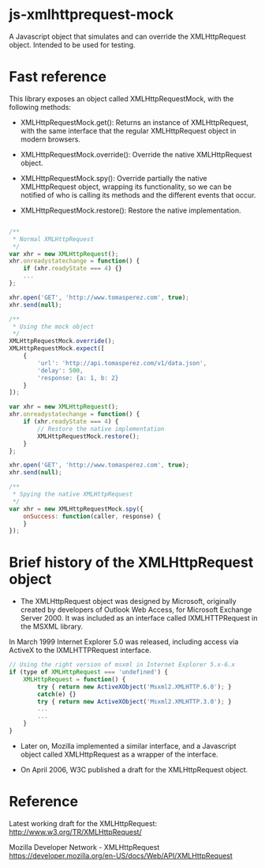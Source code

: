js-xmlhttprequest-mock
======================
A Javascript object that simulates and can override the XMLHttpRequest object. Intended to be used for testing.

Fast reference
==============
This library exposes an object called XMLHttpRequestMock, with the following methods:

- XMLHttpRequestMock.get(): Returns an instance of XMLHttpRequest, with the same interface that the regular XMLHttpRequest object in
modern browsers.

- XMLHttpRequestMock.override(): Override the native XMLHttpRequest object.

- XMLHttpRequestMock.spy(): Override partially the native XMLHttpRequest object, wrapping its functionality,
so we can be notified of who is calling its methods and the different events that occur.

- XMLHttpRequestMock.restore(): Restore the native implementation.

```javascript

/**
 * Normal XMLHttpRequest
 */
var xhr = new XMLHttpRequest();
xhr.onreadystatechange = function() {
	if (xhr.readyState === 4) {}
	...
};

xhr.open('GET', 'http://www.tomasperez.com', true);
xhr.send(null);

/**
 * Using the mock object
 */
XMLHttpRequestMock.override();
XMLHttpRequestMock.expect([
	{
		'url': 'http://api.tomasperez.com/v1/data.json',
		'delay': 500,
		'response: {a: 1, b: 2}
	}
]);

var xhr = new XMLHttpRequest();
xhr.onreadystatechange = function() {
	if (xhr.readyState === 4) {
		// Restore the native implementation
		XMLHttpRequestMock.restore();
	}
};

xhr.open('GET', 'http://www.tomasperez.com', true);
xhr.send(null);

/**
 * Spying the native XMLHttpRequest 
 */
var xhr = new XMLHttpRequestMock.spy({
	onSuccess: function(caller, response) {
	}
});

```

Brief history of the XMLHttpRequest object
============================================
- The XMLHttpRequest object was designed by Microsoft, originally created by developers of Outlook Web Access, for
Microsoft Exchange Server 2000. It was included as an interface called IXMLHTTPRequest in the MSXML library.

In March 1999 Internet Explorer 5.0 was released, including access via ActiveX to the IXMLHTTPRequest interface.

```javascript
// Using the right version of msxml in Internet Explorer 5.x-6.x
if (type of XMLHttpRequest === 'undefined') {
	XMLHttpRequest = function() {
		try { return new ActiveXObject('Msxml2.XMLHTTP.6.0'); }
		catch(e) {}
		try { return new ActiveXObject('Msxml2.XMLHTTP.3.0'); }
		...
		...
	}
}
```

- Later on, Mozilla implemented a similar interface, and a Javascript object called XMLHttpRequest as a wrapper
of the interface.

- On April 2006, W3C published a draft for the XMLHttpRequest object.

Reference
=========
Latest working draft for the XMLHttpRequest:
http://www.w3.org/TR/XMLHttpRequest/

Mozilla Developer Network - XMLHttpRequest
https://developer.mozilla.org/en-US/docs/Web/API/XMLHttpRequest
